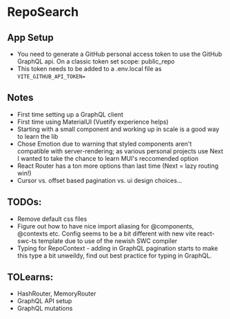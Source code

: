# RepoSearch

## App Setup

- You need to generate a GitHub personal access token to use the GitHub GraphQL api. On a classic token set scope: public_repo
- This token needs to be added to a .env.local file as `VITE_GITHUB_API_TOKEN=`

## Notes

- First time setting up a GraphQL client
- First time using MaterialUI (Vuetify experience helps)
- Starting with a small component and working up in scale is a good way to learn the lib
- Chose Emotion due to warning that styled components aren't compatible with server-rendering; as various personal projects use Next I wanted to take the chance to learn MUI's reccomended option
- React Router has a ton more options than last time (Next = lazy routing win!)
- Cursor vs. offset based pagination vs. ui design choices...

## TODOs:

- Remove default css files
- Figure out how to have nice import aliasing for @components, @contexts etc. Config seems to be a bit different with new vite react-swc-ts template due to use of the newish SWC compiler
- Typing for RepoContext - adding in GraphQL pagination starts to make this type a bit unweildy, find out best practice for typing in GraphQL.

## TOLearns:

- HashRouter, MemoryRouter
- GraphQL API setup
- GraphQL mutations
